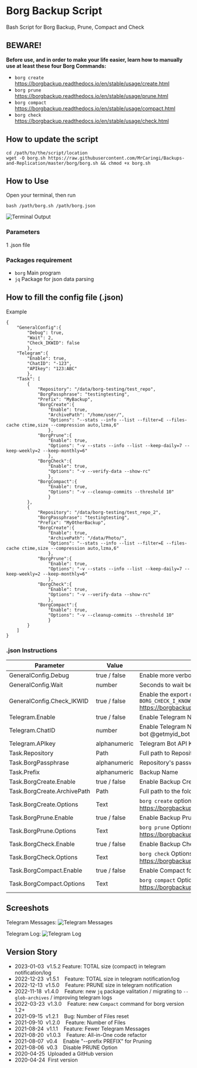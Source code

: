 # Borg Backup Script
Bash Script for Borg Backup, Prune, Compact and Check

##   BEWARE!
**Before use, and in order to make your life easier, learn how to manually use at least these four Borg Commands:**
- `borg create`     https://borgbackup.readthedocs.io/en/stable/usage/create.html
- `borg prune`      https://borgbackup.readthedocs.io/en/stable/usage/prune.html
- `borg compact`    https://borgbackup.readthedocs.io/en/stable/usage/compact.html
- `borg check`      https://borgbackup.readthedocs.io/en/stable/usage/check.html

## How to update the script
```
cd /path/to/the/script/location
wget -O borg.sh https://raw.githubusercontent.com/MrCaringi/Backups-and-Replication/master/borg/borg.sh && chmod +x borg.sh
```

## How to Use
Open your terminal, then run
```
bash /path/borg.sh /path/borg.json
```
![Terminal Output](https://github.com/MrCaringi/assets/blob/main/images/scripts/borg/terminal_01.png)

### Parameters
1 .json file

### Packages requirement
- `borg`  Main program
- `jq`    Package for json data parsing

##  How to fill the config file (.json)
Example
```
{
    "GeneralConfig":{
        "Debug": true,
        "Wait": 2,
        "Check_IKWID": false
        },
    "Telegram":{
        "Enable": true,
        "ChatID": "-123",
        "APIkey": "123:ABC"
        },
    "Task": [
        {
            "Repository": "/data/borg-testing/test_repo",
            "BorgPassphrase": "testingtesting", 
            "Prefix": "MyBackup",     
            "BorgCreate":{
                "Enable": true,
                "ArchivePath": "/home/user/",
                "Options": "--stats --info --list --filter=E --files-cache ctime,size --compression auto,lzma,6"
                },
            "BorgPrune":{
                "Enable": true,
                "Options": "-v --stats --info --list --keep-daily=7 --keep-weekly=2 --keep-monthly=6"
                },
            "BorgCheck":{
                "Enable": true,
                "Options": "-v --verify-data --show-rc"
                },
            "BorgCompact":{
                "Enable": true,
                "Options": "-v --cleanup-commits --threshold 10"
                }
        },
        {
            "Repository": "/data/borg-testing/test_repo_2",
            "BorgPassphrase": "testingtesting", 
            "Prefix": "MyOtherBackup",     
            "BorgCreate":{
                "Enable": true,
                "ArchivePath": "/data/Photo/",
                "Options": "--stats --info --list --filter=E --files-cache ctime,size --compression auto,lzma,6"
                },
            "BorgPrune":{
                "Enable": true,
                "Options": "-v --stats --info --list --keep-daily=7 --keep-weekly=2 --keep-monthly=6"
                },
            "BorgCheck":{
                "Enable": true,
                "Options": "-v --verify-data --show-rc"
                },
            "BorgCompact":{
                "Enable": true,
                "Options": "-v --cleanup-commits --threshold 10"
                }
        }    
    ]
}
```
### .json Instructions
| Parameter | Value | Description |
|---------------------- | -----------| ---------------------------------|
| GeneralConfig.Debug | true / false | Enable more verbosity in the program log |
| GeneralConfig.Wait | number | Seconds to wait between task |
| GeneralConfig.Check_IKWID | true / false | Enable the export of the variable `BORG_CHECK_I_KNOW_WHAT_I_AM_DOING=YES` https://borgbackup.readthedocs.io/en/stable/usage/general.html |
| Telegram.Enable | true / false | Enable Telegram Notifications |
| Telegram.ChatID | number | Enable Telegram Notifications (you can get this when you add the bot @getmyid_bot to your chat/group) |
| Telegram.APIkey | alphanumeric | Telegram Bot API Key |
| Task.Repository | Path | Full path to Repository |
| Task.BorgPassphrase | alphanumeric | Repository's password |
| Task.Prefix | alphanumeric | Backup Name |
| Task.BorgCreate.Enable | true / false | Enable Backup Creation for this task |
| Task.BorgCreate.ArchivePath | Path | Full path to the folder that is going to be backed up |
| Task.BorgCreate.Options | Text | `borg create` options https://borgbackup.readthedocs.io/en/stable/usage/create.html |
| Task.BorgPrune.Enable | true / false | Enable Backup Prune (automatic deletion) for this task |
| Task.BorgPrune.Options | Text | `borg prune` Options https://borgbackup.readthedocs.io/en/stable/usage/prune.html |
| Task.BorgCheck.Enable | true / false | Enable Backup Check for this task |
| Task.BorgCheck.Options | Text | `borg check` Options https://borgbackup.readthedocs.io/en/stable/usage/check.html
| Task.BorgCompact.Enable | true / false | Enable Compact for this task |
| Task.BorgCompact.Options | Text | `borg compact` Options https://borgbackup.readthedocs.io/en/stable/usage/compact.html

##  Screeshots
Telegram Messages:
![Telegram Messages](https://github.com/MrCaringi/assets/blob/main/images/scripts/borg/telegram_01.png)

Telegram Log:
![Telegram Log](https://github.com/MrCaringi/assets/blob/main/images/scripts/borg/log_01.png)
##  Version Story
- 2023-01-03  v1.5.2    Feature: TOTAL size (compact) in telegram notification/log
- 2022-12-23  v1.5.1    Feature: TOTAL size in telegram notification/log
- 2022-12-13  v1.5.0    Feature: PRUNE size in telegram notification
- 2022-11-18  v1.4.0    Feature: new `jq` package valitation / migrating to `--glob-archives` / improving telegram logs
- 2022-03-23  v1.3.0    Feature: new `Compact` command for borg version 1.2+
- 2021-09-15  v1.2.1    Bug: Number of Files reset
- 2021-09-10  v1.2.0    Feature: Number of Files
- 2021-08-24  v1.1.1    Feature: Fewer Telegram Messages
- 2021-08-20  v1.0.3    Feature: All-in-One code refactor
- 2021-08-07  v0.4    Enable "--prefix PREFIX" for Pruning
- 2021-08-06  v0.3    Disable PRUNE Option
- 2020-04-25  Uploaded a GitHub version
- 2020-04-24  First version